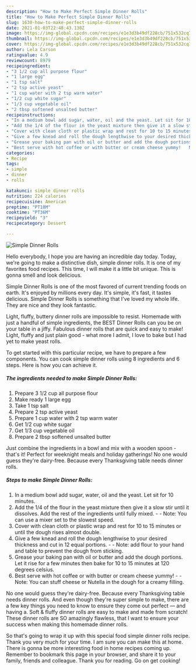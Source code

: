 ```yaml
---
description: "How to Make Perfect Simple Dinner Rolls"
title: "How to Make Perfect Simple Dinner Rolls"
slug: 1630-how-to-make-perfect-simple-dinner-rolls
date: 2021-01-03T22:48:43.138Z
image: https://img-global.cpcdn.com/recipes/e1e3d3b49df228cb/751x532cq70/simple-dinner-rolls-recipe-main-photo.jpg
thumbnail: https://img-global.cpcdn.com/recipes/e1e3d3b49df228cb/751x532cq70/simple-dinner-rolls-recipe-main-photo.jpg
cover: https://img-global.cpcdn.com/recipes/e1e3d3b49df228cb/751x532cq70/simple-dinner-rolls-recipe-main-photo.jpg
author: Lela Carson
ratingvalue: 4.9
reviewcount: 8979
recipeingredient:
- "3 1/2 cup all purpose flour"
- "1 large egg"
- "1 tsp salt"
- "2 tsp active yeast"
- "1 cup water with 2 tsp warm water"
- "1/2 cup white sugar"
- "1/3 cup vegetable oil"
- "2 tbsp softened unsalted butter"
recipeinstructions:
- "In a medium bowl add sugar, water, oil and the yeast. Let sit for 10 minutes."
- "Add the 1/4 of the flour in the yeast mixture then give it a slow stir until it dissolves. Add the rest of the ingredients until fully mixed.  Note: You can use a mixer set to the slowest speed."
- "Cover with clean cloth or plastic wrap and rest for 10 to 15 minutes or until the dough rises almost double."
- "Give a few knead and roll the dough lengthwise to your desired thickness and cut in 12 equal portions.   Note: add flour to your hand and table to prevent the dough from sticking."
- "Grease your baking pan with oil or butter and add the dough portions. Let it rise for a few minutes then bake for 10 to 15 minutes at 120 degrees celsius."
- "Best serve with hot coffee or with butter or cream cheese yummy!   Note: You can stuff cheese or Nutella in the dough for a creamy filling."
categories:
- Recipe
tags:
- simple
- dinner
- rolls

katakunci: simple dinner rolls 
nutrition: 224 calories
recipecuisine: American
preptime: "PT18M"
cooktime: "PT36M"
recipeyield: "3"
recipecategory: Dessert

---
```



![Simple Dinner Rolls](https://img-global.cpcdn.com/recipes/e1e3d3b49df228cb/751x532cq70/simple-dinner-rolls-recipe-main-photo.jpg)

Hello everybody, I hope you are having an incredible day today. Today, we're going to make a distinctive dish, simple dinner rolls. It is one of my favorites food recipes. This time, I will make it a little bit unique. This is gonna smell and look delicious.

Simple Dinner Rolls is one of the most favored of current trending foods on earth. It's enjoyed by millions every day. It's simple, it's fast, it tastes delicious. Simple Dinner Rolls is something that I've loved my whole life. They are nice and they look fantastic.

Light, fluffy, buttery dinner rolls are impossible to resist. Homemade with just a handful of simple ingredients, the BEST Dinner Rolls can you be on your table in a jiffy. Fabulous dinner rolls that are quick and easy to make! Light, fluffy and just plain good - what more I admit, I love to bake but I had yet to make yeast rolls.


To get started with this particular recipe, we have to prepare a few components. You can cook simple dinner rolls using 8 ingredients and 6 steps. Here is how you can achieve it.

<!--inarticleads1-->

##### The ingredients needed to make Simple Dinner Rolls:

1. Prepare 3 1/2 cup all purpose flour
1. Make ready 1 large egg
1. Take 1 tsp salt
1. Prepare 2 tsp active yeast
1. Prepare 1 cup water with 2 tsp warm water
1. Get 1/2 cup white sugar
1. Get 1/3 cup vegetable oil
1. Prepare 2 tbsp softened unsalted butter


Just combine the ingredients in a bowl and mix with a wooden spoon - that&#39;s it! Perfect for weeknight meals and holiday gatherings! No one would guess they&#39;re dairy-free. Because every Thanksgiving table needs dinner rolls. 

<!--inarticleads2-->

##### Steps to make Simple Dinner Rolls:

1. In a medium bowl add sugar, water, oil and the yeast. Let sit for 10 minutes.
1. Add the 1/4 of the flour in the yeast mixture then give it a slow stir until it dissolves. Add the rest of the ingredients until fully mixed. -  - Note: You can use a mixer set to the slowest speed.
1. Cover with clean cloth or plastic wrap and rest for 10 to 15 minutes or until the dough rises almost double.
1. Give a few knead and roll the dough lengthwise to your desired thickness and cut in 12 equal portions.  -  - Note: add flour to your hand and table to prevent the dough from sticking.
1. Grease your baking pan with oil or butter and add the dough portions. Let it rise for a few minutes then bake for 10 to 15 minutes at 120 degrees celsius.
1. Best serve with hot coffee or with butter or cream cheese yummy!  -  - Note: You can stuff cheese or Nutella in the dough for a creamy filling.


No one would guess they&#39;re dairy-free. Because every Thanksgiving table needs dinner rolls. And even though they&#39;re super simple to make, there are a few key things you need to know to ensure they come out perfect — and having a. Soft &amp; fluffy dinner rolls are easy to make and made from scratch! These dinner rolls are SO amazingly flawless, that I want to ensure your success when making this homemade dinner rolls. 

So that's going to wrap it up with this special food simple dinner rolls recipe. Thank you very much for your time. I am sure you can make this at home. There is gonna be more interesting food in home recipes coming up. Remember to bookmark this page in your browser, and share it to your family, friends and colleague. Thank you for reading. Go on get cooking!

